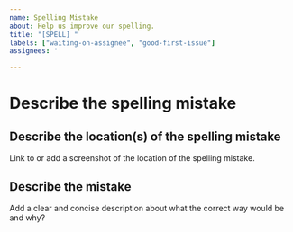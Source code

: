 ```yaml
---
name: Spelling Mistake
about: Help us improve our spelling.
title: "[SPELL] "
labels: ["waiting-on-assignee", "good-first-issue"]
assignees: ''

---
```


# Describe the spelling mistake
## Describe the location(s) of the spelling mistake 

Link to or add a screenshot of the location of the spelling mistake.

## Describe the mistake

Add a clear and concise description about what the correct way would be and why?
